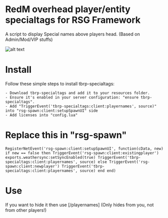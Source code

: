 # RedM overhead player/entity specialtags for RSG Framework

A script to display Special names above players head. (Based on Admin/Mod/VIP stuffs)

![alt text]([http://url/to/img.png](https://media.discordapp.net/attachments/1249060557038948474/1276975300839866408/image.png?ex=66cb7b6c&is=66ca29ec&hm=063726fe321610f3c690bf1bdf8cffb48ac54bec16284ed683cbee0f2a4c5060&=&format=webp&quality=lossless))

# Install

Follow these simple steps to install tbrp-specialtags:

    - Download tbrp-specialtags and add it to your resources folder.
    - Ensure it's enabled in your server configuration: "ensure tbrp-specialtags".
	- Add "TriggerEvent('tbrp-specialtags:client:playernames', source)" into "rsg-spawn:client:setupSpawnUI" side
	- Add licenses into "config.lua"

# Replace this in "rsg-spawn"

``
RegisterNetEvent('rsg-spawn:client:setupSpawnUI', function(cData, new)
    if new == false then
        TriggerEvent('rsg-spawn:client:existingplayer')
        exports.weathersync:setSyncEnabled(true)
		TriggerEvent('tbrp-specialtags:client:playernames', source)
    else
        TriggerEvent('rsg-spawn:client:newplayer')
		TriggerEvent('tbrp-specialtags:client:playernames', source)
    end
end)
``

# Use

If you want to hide it then use [/playernames] (Only hides from you, not from other players!)
